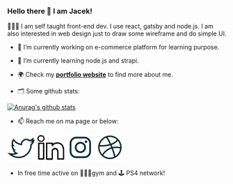 ### Hello there 👋 I am Jacek!

👨🏻‍💻 I am self taught front-end dev. I use react, gatsby and node.js. I am also interested in web design just to draw some wireframe and do simple UI.

- 🔭 I’m currently working on e-commerce platform for learning purpose.

- 🌱 I’m currently learning node.js and strapi.

- 🌍 Check my **[portfolio website](https://www.jacekwitucki.com)** to find more about me.

- 🗂 Some github stats:

[![Anurag's github stats](https://github-readme-stats.vercel.app/api?username=iamjacek)](https://github.com/anuraghazra/github-readme-stats)

- 📫 Reach me on ma page or below:

[![twitter icon](https://github.com/iamjacek/iamjacek/blob/master/twitter.png?raw=true)](https://twitter.com/JacekWitucki)
[![linkedin icon](https://github.com/iamjacek/iamjacek/blob/master/in.png?raw=true)](https://www.jacekwitucki.com)
[![instagram icon](https://github.com/iamjacek/iamjacek/blob/master/insta.png?raw=true)](https://www.jacekwitucki.com)
[![dribbble icon](https://github.com/iamjacek/iamjacek/blob/master/dribbble.png?raw=true)](https://dribbble.com/iamjacek)


- In free time active on 🏋🏻‍♂️gym and 🕹 PS4 network!
